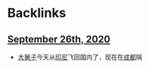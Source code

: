 
# Backlinks
## [September 26th, 2020](<September 26th, 2020.md>)
- [大舅子](<大舅子.md>)今天从[印尼](<印尼.md>)飞回国内了，现在在[成都](<成都.md>)隔

